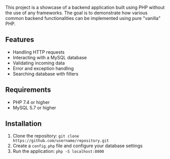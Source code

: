 This project is a showcase of a backend application built using PHP without the use of any frameworks. The goal is to demonstrate how various common backend functionalities can be implemented using pure "vanilla" PHP.

## Features

- Handling HTTP requests
- Interacting with a MySQL database
- Validating incoming data
- Error and exception handling
- Searching database with filters


## Requirements

- PHP 7.4 or higher
- MySQL 5.7 or higher

## Installation

1. Clone the repository: `git clone https://github.com/username/repository.git`
2. Create a `config.php` file and configure your database settings
3. Run the application: `php -S localhost:8000`
